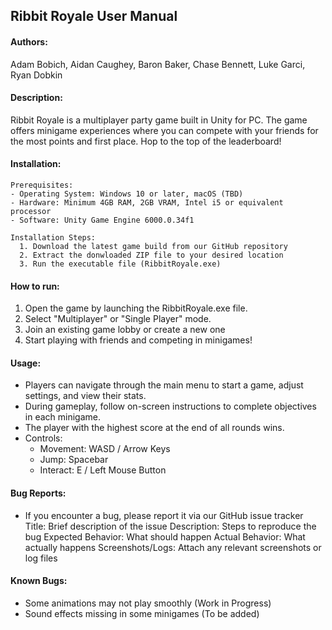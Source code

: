 ## Ribbit Royale User Manual
#### Authors:
Adam Bobich, Aidan Caughey, Baron Baker, Chase Bennett, Luke Garci, Ryan Dobkin
#### Description:
Ribbit Royale is a multiplayer party game built in Unity for PC. The game offers minigame experiences where you can compete with your friends for the most points and first place. Hop to the top of the leaderboard!
#### Installation:
    Prerequisites:
    - Operating System: Windows 10 or later, macOS (TBD)
    - Hardware: Minimum 4GB RAM, 2GB VRAM, Intel i5 or equivalent processor
    - Software: Unity Game Engine 6000.0.34f1
    
    Installation Steps:
      1. Download the latest game build from our GitHub repository
      2. Extract the donwloaded ZIP file to your desired location
      3. Run the executable file (RibbitRoyale.exe)
#### How to run:
  1. Open the game by launching the RibbitRoyale.exe file.
  2. Select "Multiplayer" or "Single Player" mode.
  3. Join an existing game lobby or create a new one
  4. Start playing with friends and competing in minigames!
#### Usage:
  - Players can navigate through the main menu to start a game, adjust settings, and view their stats.
  - During gameplay, follow on-screen instructions to complete objectives in each minigame.
  - The player with the highest score at the end of all rounds wins.
  - Controls:
      - Movement: WASD / Arrow Keys
      - Jump: Spacebar
      - Interact: E / Left Mouse Button
#### Bug Reports:
  - If you encounter a bug, please report it via our GitHub issue tracker
    Title: Brief description of the issue
    Description: Steps to reproduce the bug
    Expected Behavior: What should happen
    Actual Behavior: What actually happens
    Screenshots/Logs: Attach any relevant screenshots or log files
#### Known Bugs:
  - Some animations may not play smoothly (Work in Progress)
  - Sound effects missing in some minigames (To be added)
